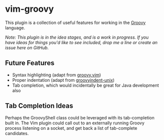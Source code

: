 # vim-groovy

This plugin is a collection of useful features for working in the
[Groovy](http://www.groovy-lang.org) language.

_Note: This plugin is in the idea stages, and is a work in progress.
If you have ideas for things you'd like to see included, drop me a line
or create an issue here on GitHub._

## Future Features

* Syntax highlighting (adapt from [groovy.vim](github.com/vim-scripts/groovy.vim))
* Proper indentation (adapt from [groovyindent-unix](github.com/vim-scripts/groovyindent-unix))
* Tab completion, which would incidentally be great for Java development also

## Tab Completion Ideas

Perhaps the GroovyShell class could be leveraged with its tab-completion built
in. The Vim plugin could call out to an externally running Groovy process
listening on a socket, and get back a list of tab-complete candidates.
